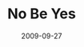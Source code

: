 ---
layout: message
category: message
series: "Commitment"
title: "No Be Yes"
date: 2009-09-27
message_id: 583
---